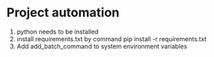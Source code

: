 # Project automation

1. python needs to be installed
2. install requirements.txt by command
        pip install -r requirements.txt
3. Add add_batch_command to system environment variables 
